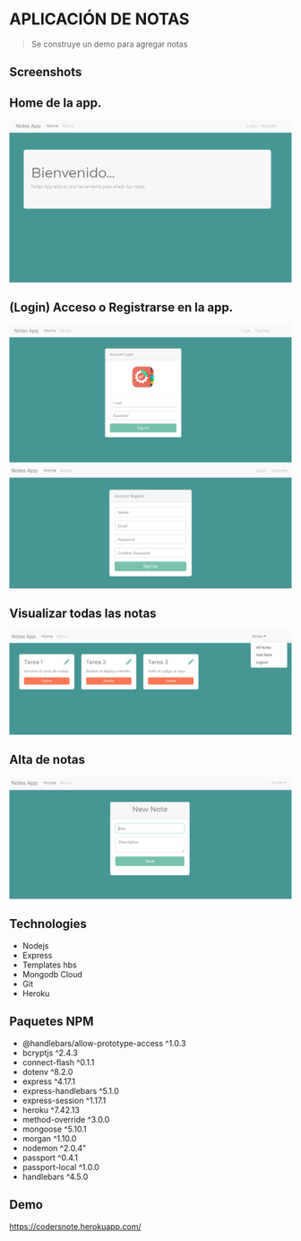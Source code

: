 
# APLICACIÓN DE NOTAS 
> Se construye un demo para agregar notas 

## Screenshots

## Home de la app.  
![Screenshot](https://github.com/judithcoders/nodenotes/blob/master/img/screenshot1.PNG)

## (Login) Acceso o Registrarse en la app.
![Screenshot](https://github.com/judithcoders/nodenotes/blob/master/img/screenshot2.PNG)
![Screenshot](https://github.com/judithcoders/nodenotes/blob/master/img/screenshot5.PNG)

## Visualizar todas las notas 
![Screenshot](https://github.com/judithcoders/nodenotes/blob/master/img/screenshot3.PNG)

## Alta de notas 
![Screenshot](https://github.com/judithcoders/nodenotes/blob/master/img/screenshot4.PNG)


## Technologies
* Nodejs
* Express
* Templates hbs
* Mongodb Cloud
* Git
* Heroku

## Paquetes NPM
 * @handlebars/allow-prototype-access ^1.0.3 
 * bcryptjs ^2.4.3 
 * connect-flash ^0.1.1 
 * dotenv ^8.2.0 
 * express ^4.17.1 
 * express-handlebars ^5.1.0 
 * express-session ^1.17.1 
 * heroku ^7.42.13 
 * method-override ^3.0.0 
 * mongoose ^5.10.1 
 * morgan ^1.10.0 
 * nodemon ^2.0.4" 
 * passport ^0.4.1 
 * passport-local ^1.0.0 
 * handlebars ^4.5.0 
 
## Demo
https://codersnote.herokuapp.com/


